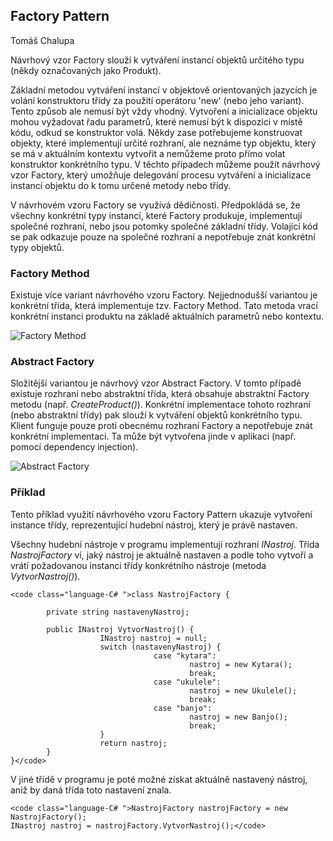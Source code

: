 ##   Factory Pattern

Tomáš Chalupa

 Návrhový vzor Factory slouží k vytváření instancí objektů určitého typu (někdy označovaných jako Produkt).

Základní metodou vytváření instancí v objektově orientovaných jazycích je volání konstruktoru třídy za použití operátoru 'new' (nebo jeho variant). Tento způsob ale nemusí být vždy vhodný. Vytvoření a inicializace objektu mohou vyžadovat řadu parametrů, které nemusí být k dispozici v místě kódu, odkud se konstruktor volá. Někdy zase potřebujeme konstruovat objekty, které implementují určité rozhraní, ale neznáme typ objektu, který se má v aktuálním kontextu vytvořit a nemůžeme proto přímo volat konstruktor konkrétního typu. V těchto případech můžeme použít návrhový vzor Factory, který umožňuje delegování procesu vytváření a inicializace instancí objektu do k tomu určené metody nebo třídy.

 V návrhovém vzoru Factory se využívá dědičnosti. Předpokládá se, že všechny konkrétní typy instancí, které Factory produkuje, implementují společné rozhraní, nebo jsou potomky společné základní třídy. Volající kód se pak odkazuje pouze na společné rozhraní a nepotřebuje znát konkrétní typy objektů.

### Factory Method

Existuje více variant návrhového vzoru Factory. Nejjednodušší variantou je konkrétní třída, která implementuje tzv. Factory Method. Tato metoda vrací konkrétní instanci produktu na základě aktuálních parametrů nebo kontextu. 

![Factory Method](images/factory1.png)

### Abstract Factory

Složitější variantou je návrhový vzor Abstract Factory. V tomto případě existuje rozhraní nebo abstraktní třída, která obsahuje abstraktní Factory metodu (např. *CreateProduct()*). Konkrétní implementace tohoto rozhraní (nebo abstraktní třídy) pak slouží k vytváření objektů konkrétního typu. Klient funguje pouze proti obecnému rozhraní Factory a nepotřebuje znát konkrétní implementaci. Ta může být vytvořena jinde v aplikaci (např. pomocí dependency injection).

![Abstract Factory](images/factory2.png)

### Příklad

Tento příklad využití návrhového vzoru Factory Pattern ukazuje vytvoření instance třídy, reprezentující hudební nástroj, který je právě nastaven. 

Všechny hudební nástroje v programu implementují rozhraní *INastroj*. Třída *NastrojFactory* ví, jaký nástroj je aktuálně nastaven a podle toho vytvoří a vrátí požadovanou instanci třídy konkrétního nástroje (metoda *VytvorNastroj()*).

    <code class="language-C# ">class NastrojFactory {

            private string nastavenyNastroj;

            public INastroj VytvorNastroj() {
                        INastroj nastroj = null;
                        switch (nastavenyNastroj) {
                                    case "kytara":
                                            nastroj = new Kytara();
                                            break;
                                    case "ukulele":
                                            nastroj = new Ukulele();
                                            break;
                                    case "banjo":
                                            nastroj = new Banjo();
                                            break;
                        }
                        return nastroj;
            }
    }</code>

 V jiné třídě v programu je poté možné získat aktuálně nastavený nástroj, aniž by daná třída toto nastavení znala. 

    <code class="language-C# ">NastrojFactory nastrojFactory = new NastrojFactory();
    INastroj nastroj = nastrojFactory.VytvorNastroj();</code>